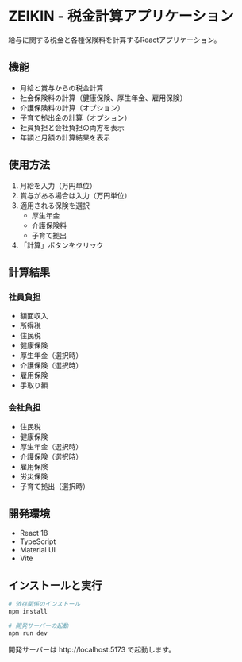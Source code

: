 # ZEIKIN - 税金計算アプリケーション

給与に関する税金と各種保険料を計算するReactアプリケーション。

## 機能

- 月給と賞与からの税金計算
- 社会保険料の計算（健康保険、厚生年金、雇用保険）
- 介護保険料の計算（オプション）
- 子育て拠出金の計算（オプション）
- 社員負担と会社負担の両方を表示
- 年額と月額の計算結果を表示

## 使用方法

1. 月給を入力（万円単位）
2. 賞与がある場合は入力（万円単位）
3. 適用される保険を選択
   - 厚生年金
   - 介護保険料
   - 子育て拠出
4. 「計算」ボタンをクリック

## 計算結果

### 社員負担
- 額面収入
- 所得税
- 住民税
- 健康保険
- 厚生年金（選択時）
- 介護保険（選択時）
- 雇用保険
- 手取り額

### 会社負担
- 住民税
- 健康保険
- 厚生年金（選択時）
- 介護保険（選択時）
- 雇用保険
- 労災保険
- 子育て拠出（選択時）

## 開発環境

- React 18
- TypeScript
- Material UI
- Vite

## インストールと実行

```bash
# 依存関係のインストール
npm install

# 開発サーバーの起動
npm run dev
```

開発サーバーは http://localhost:5173 で起動します。
